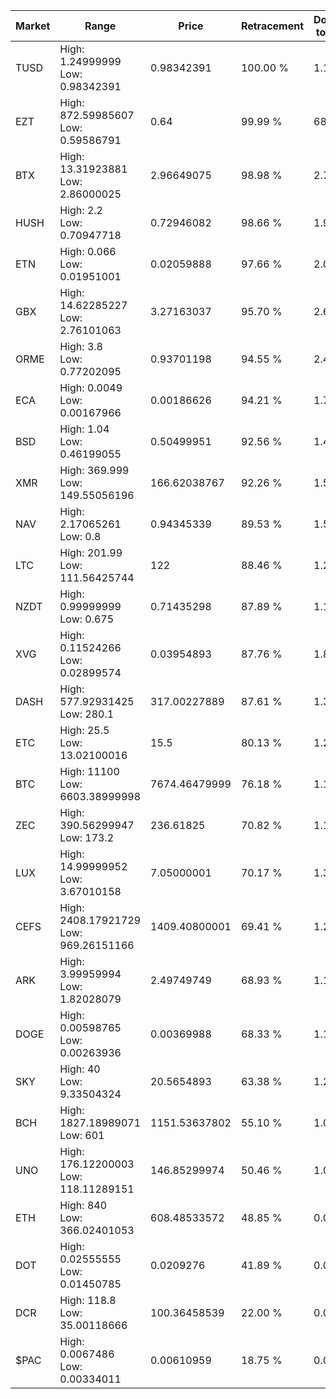 | Market | Range | Price| Retracement | Doubles to 50% |
| --- | --- | --- | --- | --- |
| TUSD | High: 1.24999999<br />Low: 0.98342391 | 0.98342391 | 100.00 % | 1.14 |
| EZT | High: 872.59985607<br />Low: 0.59586791 | 0.64 | 99.99 % | 682.18 |
| BTX | High: 13.31923881<br />Low: 2.86000025 | 2.96649075 | 98.98 % | 2.73 |
| HUSH | High: 2.2<br />Low: 0.70947718 | 0.72946082 | 98.66 % | 1.99 |
| ETN | High: 0.066<br />Low: 0.01951001 | 0.02059888 | 97.66 % | 2.08 |
| GBX | High: 14.62285227<br />Low: 2.76101063 | 3.27163037 | 95.70 % | 2.66 |
| ORME | High: 3.8<br />Low: 0.77202095 | 0.93701198 | 94.55 % | 2.44 |
| ECA | High: 0.0049<br />Low: 0.00167966 | 0.00186626 | 94.21 % | 1.76 |
| BSD | High: 1.04<br />Low: 0.46199055 | 0.50499951 | 92.56 % | 1.49 |
| XMR | High: 369.999<br />Low: 149.55056196 | 166.62038767 | 92.26 % | 1.56 |
| NAV | High: 2.17065261<br />Low: 0.8 | 0.94345339 | 89.53 % | 1.57 |
| LTC | High: 201.99<br />Low: 111.56425744 | 122 | 88.46 % | 1.29 |
| NZDT | High: 0.99999999<br />Low: 0.675 | 0.71435298 | 87.89 % | 1.17 |
| XVG | High: 0.11524266<br />Low: 0.02899574 | 0.03954893 | 87.76 % | 1.82 |
| DASH | High: 577.92931425<br />Low: 280.1 | 317.00227889 | 87.61 % | 1.35 |
| ETC | High: 25.5<br />Low: 13.02100016 | 15.5 | 80.13 % | 1.24 |
| BTC | High: 11100<br />Low: 6603.38999998 | 7674.46479999 | 76.18 % | 1.15 |
| ZEC | High: 390.56299947<br />Low: 173.2 | 236.61825 | 70.82 % | 1.19 |
| LUX | High: 14.99999952<br />Low: 3.67010158 | 7.05000001 | 70.17 % | 1.32 |
| CEFS | High: 2408.17921729<br />Low: 969.26151166 | 1409.40800001 | 69.41 % | 1.20 |
| ARK | High: 3.99959994<br />Low: 1.82028079 | 2.49749749 | 68.93 % | 1.17 |
| DOGE | High: 0.00598765<br />Low: 0.00263936 | 0.00369988 | 68.33 % | 1.17 |
| SKY | High: 40<br />Low: 9.33504324 | 20.5654893 | 63.38 % | 1.20 |
| BCH | High: 1827.18989071<br />Low: 601 | 1151.53637802 | 55.10 % | 1.05 |
| UNO | High: 176.12200003<br />Low: 118.11289151 | 146.85299974 | 50.46 % | 1.00 |
| ETH | High: 840<br />Low: 366.02401053 | 608.48533572 | 48.85 % | 0.00 |
| DOT | High: 0.02555555<br />Low: 0.01450785 | 0.0209276 | 41.89 % | 0.00 |
| DCR | High: 118.8<br />Low: 35.00118666 | 100.36458539 | 22.00 % | 0.00 |
| $PAC | High: 0.0067486<br />Low: 0.00334011 | 0.00610959 | 18.75 % | 0.00 |

